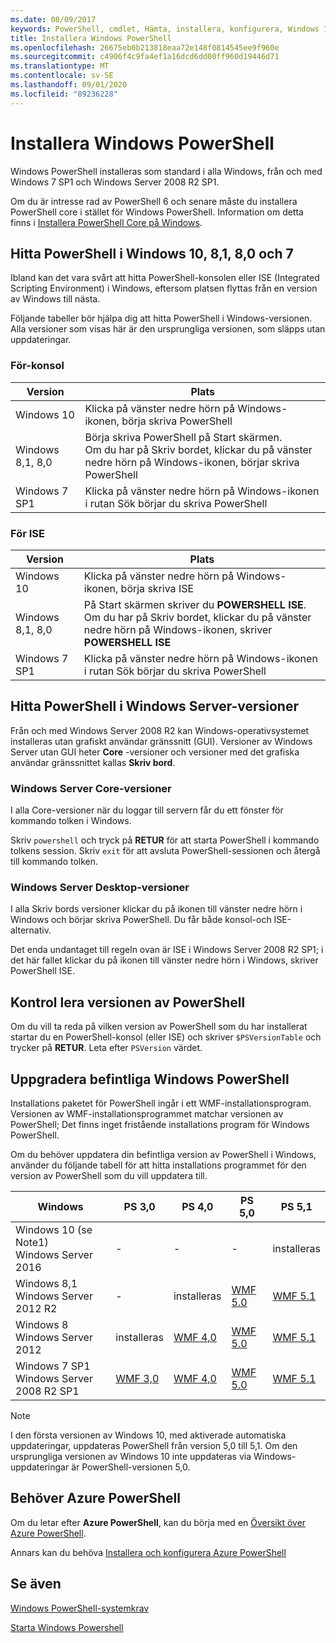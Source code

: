 ```yaml
---
ms.date: 08/09/2017
keywords: PowerShell, cmdlet, Hämta, installera, konfigurera, Windows 10, Windows 8,1, Windows 8.0, Windows 7
title: Installera Windows PowerShell
ms.openlocfilehash: 26675eb0b213818eaa72e148f0814545ee9f960e
ms.sourcegitcommit: c4906f4c9fa4ef1a16dcd6dd00ff960d19446d71
ms.translationtype: MT
ms.contentlocale: sv-SE
ms.lasthandoff: 09/01/2020
ms.locfileid: "89236228"
---
```

# <a name="installing-windows-powershell"></a>Installera Windows PowerShell

Windows PowerShell installeras som standard i alla Windows, från och med Windows 7 SP1 och Windows Server 2008 R2 SP1.

Om du är intresse rad av PowerShell 6 och senare måste du installera PowerShell core i stället för Windows PowerShell. Information om detta finns i [Installera PowerShell Core på Windows](../../install/Installing-PowerShell-Core-on-Windows.md).

## <a name="finding-powershell-in-windows-10-81-80-and-7"></a>Hitta PowerShell i Windows 10, 8,1, 8,0 och 7

Ibland kan det vara svårt att hitta PowerShell-konsolen eller ISE (Integrated Scripting Environment) i Windows, eftersom platsen flyttas från en version av Windows till nästa.

Följande tabeller bör hjälpa dig att hitta PowerShell i Windows-versionen. Alla versioner som visas här är den ursprungliga versionen, som släpps utan uppdateringar.

### <a name="for-console"></a>För-konsol

|     Version      |                                                            Plats                                                            |
| ---------------- | ------------------------------------------------------------------------------------------------------------------------------ |
| Windows 10       | Klicka på vänster nedre hörn på Windows-ikonen, börja skriva PowerShell                                                                  |
| Windows 8,1, 8,0 | Börja skriva PowerShell på Start skärmen.<br/>Om du har på Skriv bordet, klickar du på vänster nedre hörn på Windows-ikonen, börjar skriva PowerShell |
| Windows 7 SP1    | Klicka på vänster nedre hörn på Windows-ikonen i rutan Sök börjar du skriva PowerShell                                                |

### <a name="for-ise"></a>För ISE

|     Version      |                                                            Plats                                                            |
| ---------------- | ------------------------------------------------------------------------------------------------------------------------------ |
| Windows 10       | Klicka på vänster nedre hörn på Windows-ikonen, börja skriva ISE                                                                         |
| Windows 8,1, 8,0 | På Start skärmen skriver du **POWERSHELL ISE**.<br/>Om du har på Skriv bordet, klickar du på vänster nedre hörn på Windows-ikonen, skriver **POWERSHELL ISE** |
| Windows 7 SP1    | Klicka på vänster nedre hörn på Windows-ikonen i rutan Sök börjar du skriva PowerShell                                                |

## <a name="finding-powershell-in-windows-server-versions"></a>Hitta PowerShell i Windows Server-versioner

Från och med Windows Server 2008 R2 kan Windows-operativsystemet installeras utan grafiskt användar gränssnitt (GUI). Versioner av Windows Server utan GUI heter **Core** -versioner och versioner med det grafiska användar gränssnittet kallas **Skriv bord**.

### <a name="windows-server-core-editions"></a>Windows Server Core-versioner

I alla Core-versioner när du loggar till servern får du ett fönster för kommando tolken i Windows.

Skriv `powershell` och tryck på **RETUR** för att starta PowerShell i kommando tolkens session. Skriv `exit` för att avsluta PowerShell-sessionen och återgå till kommando tolken.

### <a name="windows-server-desktop-editions"></a>Windows Server Desktop-versioner

I alla Skriv bords versioner klickar du på ikonen till vänster nedre hörn i Windows och börjar skriva PowerShell. Du får både konsol-och ISE-alternativ.

Det enda undantaget till regeln ovan är ISE i Windows Server 2008 R2 SP1; i det här fallet klickar du på ikonen till vänster nedre hörn i Windows, skriver PowerShell ISE.

## <a name="how-to-check-the-version-of-powershell"></a>Kontrol lera versionen av PowerShell

Om du vill ta reda på vilken version av PowerShell som du har installerat startar du en PowerShell-konsol (eller ISE) och skriver `$PSVersionTable` och trycker på **RETUR**. Leta efter `PSVersion` värdet.

## <a name="upgrading-existing-windows-powershell"></a>Uppgradera befintliga Windows PowerShell

Installations paketet för PowerShell ingår i ett WMF-installationsprogram. Versionen av WMF-installationsprogrammet matchar versionen av PowerShell; Det finns inget fristående installations program för Windows PowerShell.

Om du behöver uppdatera din befintliga version av PowerShell i Windows, använder du följande tabell för att hitta installations programmet för den version av PowerShell som du vill uppdatera till.

|                    Windows                     |                                  PS 3,0                                   |                                  PS 4,0                                   |                                  PS 5,0                                   |                                  PS 5,1                                   |
| ---------------------------------------------- | ------------------------------------------------------------------------- | ------------------------------------------------------------------------- | ------------------------------------------------------------------------- | ------------------------------------------------------------------------- |
| Windows 10 (se Note1)<br/>Windows Server 2016 | -                                                                         | -                                                                         | -                                                                         | installeras                                                                 |
| Windows 8,1<br/>Windows Server 2012 R2         | -                                                                         | installeras                                                                 | [WMF 5.0](https://www.microsoft.com/download/details.aspx?id=50395) | [WMF 5.1](https://www.microsoft.com/download/details.aspx?id=54616) |
| Windows 8<br/>Windows Server 2012              | installeras                                                                 | [WMF 4,0](https://www.microsoft.com/download/details.aspx?id=40855) | [WMF 5.0](https://www.microsoft.com/download/details.aspx?id=50395) | [WMF 5.1](https://www.microsoft.com/download/details.aspx?id=54616) |
| Windows 7 SP1<br/>Windows Server 2008 R2 SP1   | [WMF 3,0](https://www.microsoft.com/download/details.aspx?id=34595) | [WMF 4,0](https://www.microsoft.com/download/details.aspx?id=40855) | [WMF 5.0](https://www.microsoft.com/download/details.aspx?id=50395) | [WMF 5.1](https://www.microsoft.com/download/details.aspx?id=54616) |

> [!NOTE]
> I den första versionen av Windows 10, med aktiverade automatiska uppdateringar, uppdateras PowerShell från version 5,0 till 5,1. Om den ursprungliga versionen av Windows 10 inte uppdateras via Windows-uppdateringar är PowerShell-versionen 5,0.

## <a name="need-azure-powershell"></a>Behöver Azure PowerShell

Om du letar efter **Azure PowerShell**, kan du börja med en [Översikt över Azure PowerShell](/powershell/azure/overview).

Annars kan du behöva [Installera och konfigurera Azure PowerShell](/powershell/azure/install-az-ps)

## <a name="see-also"></a>Se även

[Windows PowerShell-systemkrav](Windows-PowerShell-System-Requirements.md)

[Starta Windows Powershell](../Starting-Windows-PowerShell.md)
